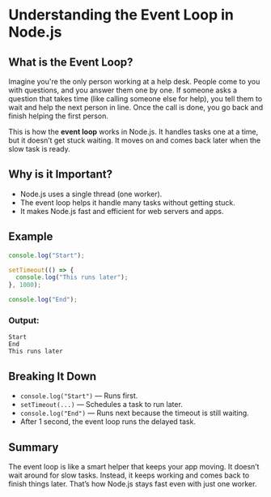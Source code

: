 # Understanding the Event Loop in Node.js

## What is the Event Loop?

Imagine you're the only person working at a help desk. People come to you with questions, and you answer them one by one. If someone asks a question that takes time (like calling someone else for help), you tell them to wait and help the next person in line. Once the call is done, you go back and finish helping the first person.

This is how the **event loop** works in Node.js. It handles tasks one at a time, but it doesn’t get stuck waiting. It moves on and comes back later when the slow task is ready.

## Why is it Important?

- Node.js uses a single thread (one worker).
- The event loop helps it handle many tasks without getting stuck.
- It makes Node.js fast and efficient for web servers and apps.

## Example

```js
console.log("Start");

setTimeout(() => {
  console.log("This runs later");
}, 1000);

console.log("End");
```

### Output:

```
Start
End
This runs later
```

## Breaking It Down

- `console.log("Start")` — Runs first.
- `setTimeout(...)` — Schedules a task to run later.
- `console.log("End")` — Runs next because the timeout is still waiting.
- After 1 second, the event loop runs the delayed task.

## Summary

The event loop is like a smart helper that keeps your app moving. It doesn’t wait around for slow tasks. Instead, it keeps working and comes back to finish things later. That’s how Node.js stays fast even with just one worker.
